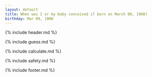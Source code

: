 ```yaml
---
layout: default
title: When was I or my baby conceived if born on March 09, 1908?
birthday: Mar 09, 1908
---
```


{% include header.md %}

{% include guess.md %}

{% include calculate.md %}

{% include safety.md %}

{% include footer.md %}



